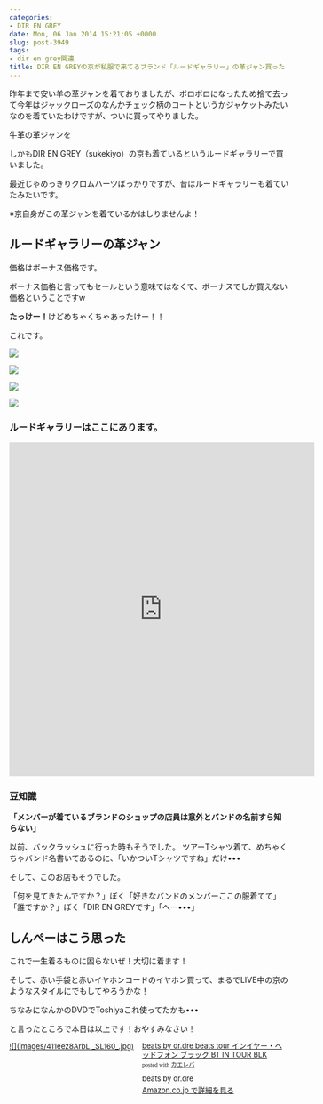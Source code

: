 ```yaml
---
categories:
- DIR EN GREY
date: Mon, 06 Jan 2014 15:21:05 +0000
slug: post-3949
tags:
- dir en grey関連
title: DIR EN GREYの京が私服で来てるブランド「ルードギャラリー」の革ジャン買った
---
```


昨年まで安い羊の革ジャンを着ておりましたが、ボロボロになったため捨て去って今年はジャックローズのなんかチェック柄のコートというかジャケットみたいなのを着ていたわけですが、ついに買ってやりました。

牛革の革ジャンを

しかもDIR EN GREY（sukekiyo）の京も着ているというルードギャラリーで買いました。

最近じゃめっきりクロムハーツばっかりですが、昔はルードギャラリーも着ていたみたいです。

※京自身がこの革ジャンを着ているかはしりませんよ！

<h2>ルードギャラリーの革ジャン</h2>
価格はボーナス価格です。

ボーナス価格と言ってもセールという意味ではなくて、ボーナスでしか買えない価格ということですw

<b>たっけー！</b>けどめちゃくちゃあったけー！！


これです。

<a href="images/DSC01264.jpg">![](images/DSC01264.jpg)</a>

<a href="images/DSC01268.jpg">![](images/DSC01268.jpg)</a>

<a href="images/DSC01270.jpg">![](images/DSC01270.jpg)</a>

<a href="images/DSC01266.jpg">![](images/DSC01266.jpg)</a>


<h3>ルードギャラリーはここにあります。</h3>

<iframe src="https://www.google.com/maps/embed?pb=!1m20!1m8!1m3!1d3241.4732568119116!2d139.6992116033855!3d35.665347347169266!3m2!1i1024!2i768!4f13.1!4m9!1i0!3e6!4m0!4m5!1s0x60188ca63f6bb4a7%3A0x67965d07f75b5f08!2z5pel5pysLCDmnbHkuqzpg73muIvosLfljLrnpZ7lrq7liY3vvJbkuIHnm67vvJHvvJniiJLvvJM!3m2!1d35.663732599999996!2d139.70255899999998!5e0!3m2!1sja!2s!4v1389021109967" width="550" height="600" frameborder="0" style="border:0"></iframe>


<h3>豆知識</h3>

<b>「メンバーが着ているブランドのショップの店員は意外とバンドの名前すら知らない」</b>

以前、バックラッシュに行った時もそうでした。
ツアーTシャツ着て、めちゃくちゃバンド名書いてあるのに、「いかついTシャツですね」だけ•••

そして、このお店もそうでした。

「何を見てきたんですか？」ぼく「好きなバンドのメンバーここの服着てて」「誰ですか？」ぼく「DIR EN GREYです」「へー•••」


<h2>しんぺーはこう思った</h2>

これで一生着るものに困らないぜ！大切に着ます！

そして、赤い手袋と赤いイヤホンコードのイヤホン買って、まるでLIVE中の京のようなスタイルにでもしてやろうかな！

ちなみになんかのDVDでToshiyaこれ使ってたかも•••

と言ったところで本日は以上です！おやすみなさい！

<div class="kaerebalink-box" style="text-align:left;padding-bottom:20px;font-size:small;/zoom: 1;overflow: hidden;"><div class="kaerebalink-image" style="float:left;margin:0 15px 10px 0;"><a href="http://www.amazon.co.jp/exec/obidos/ASIN/B008U2I5RK/warawareotoko-22/ref=nosim/" rel="nofollow" target="_blank">![](images/411eez8ArbL._SL160_.jpg)</a></div><div class="kaerebalink-info" style="line-height:120%;/zoom: 1;overflow: hidden;"><div class="kaerebalink-name" style="margin-bottom:10px;line-height:120%"><a href="http://www.amazon.co.jp/exec/obidos/ASIN/B008U2I5RK/warawareotoko-22/ref=nosim/" rel="nofollow" target="_blank">beats by dr.dre beats tour インイヤー・ヘッドフォン ブラック BT IN TOUR BLK</a><div class="kaerebalink-powered-date" style="font-size:8pt;margin-top:5px;font-family:verdana;line-height:120%">posted with <a href="http://kaereba.com" rel="nofollow" target="_blank">カエレバ</a></div></div><div class="kaerebalink-detail" style="margin-bottom:5px;"> beats by dr.dre     </div><div class="kaerebalink-link" style="margin-top: 5px"><a href="http://www.amazon.co.jp/exec/obidos/ASIN/B008U2I5RK/warawareotoko-22/ref=nosim/" rel="nofollow" target="_blank">Amazon.co.jp で詳細を見る</a></div></div><div class="booklink-footer" style="clear: left"></div></div>